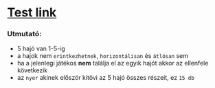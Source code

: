 # [Test link](https://torpedo-mienk.netlify.app/)
### Utmutató:
  * 5 hajó van 1-5-ig
  * a hajok nem `erintkezhetnek`, `horizontálisan` és `átlósan` sem
  * ha a jelenlegi játékos **nem** találja el az egyik hajót akkor az ellenfele következik
  * az `nyer` akinek először kitövi az 5 hajó összes részeit, ez `15 db`
